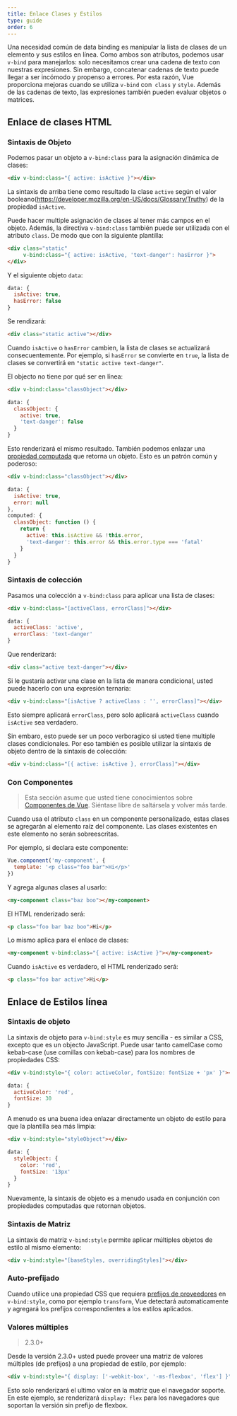 ```yaml
---
title: Enlace Clases y Estilos
type: guide
order: 6
---
```


Una necesidad común de data binding es manipular la lista de clases de un elemento y sus estilos en línea. Como ambos son atributos, podemos usar `v-bind` para manejarlos: solo necesitamos crear una cadena de texto con nuestras expresiones. Sin embargo, concatenar cadenas de texto puede llegar a ser incómodo y propenso a errores. Por esta razón, Vue proporciona mejoras cuando se utiliza `v-bind` con` class` y `style`. Además de las cadenas de texto, las expresiones también pueden evaluar objetos o matrices.

## Enlace de clases HTML

### Sintaxis de Objeto

Podemos pasar un objeto a `v-bind:class` para la asignación dinámica de clases:

``` html
<div v-bind:class="{ active: isActive }"></div>
```

La sintaxis de arriba tiene como resultado la clase `active` según el valor booleano(https://developer.mozilla.org/en-US/docs/Glossary/Truthy) de la propiedad `isActive`.

Puede hacer multiple asignación de clases al tener más campos en el objeto. Además, la directiva `v-bind:class` también puede ser utilizada con el atributo `class`. De modo que con la siguiente plantilla:

``` html
<div class="static"
     v-bind:class="{ active: isActive, 'text-danger': hasError }">
</div>
```

Y el siguiente objeto `data`:

``` js
data: {
  isActive: true,
  hasError: false
}
```

Se rendizará:

``` html
<div class="static active"></div>
```

Cuando `isActive` o `hasError` cambien, la lista de clases se actualizará consecuentemente. Por ejemplo, si `hasError` se convierte en `true`, la lista de clases se convertirá en `"static active text-danger"`.

El objecto no tiene por qué ser en línea:

``` html
<div v-bind:class="classObject"></div>
```
``` js
data: {
  classObject: {
    active: true,
    'text-danger': false
  }
}
```

Esto renderizará el mismo resultado. También podemos enlazar una [propiedad computada](computed.html) que retorna un objeto. Esto es un patrón común y poderoso:

``` html
<div v-bind:class="classObject"></div>
```
``` js
data: {
  isActive: true,
  error: null
},
computed: {
  classObject: function () {
    return {
      active: this.isActive && !this.error,
      'text-danger': this.error && this.error.type === 'fatal'
    }
  }
}
```

### Sintaxis de colección

Pasamos una colección a `v-bind:class` para aplicar una lista de clases:

``` html
<div v-bind:class="[activeClass, errorClass]"></div>
```
``` js
data: {
  activeClass: 'active',
  errorClass: 'text-danger'
}
```

Que renderizará:

``` html
<div class="active text-danger"></div>
```

Si le gustaría activar una clase en la lista de manera condicional, usted puede hacerlo con una expresión ternaria:

``` html
<div v-bind:class="[isActive ? activeClass : '', errorClass]"></div>
```

Esto siempre aplicará `errorClass`, pero solo aplicará `activeClass` cuando `isActive` sea verdadero.

Sin embaro, esto puede ser un poco verboragico si usted tiene multiple clases condicionales. Por eso también es posible utilizar la sintaxis de objeto dentro de la sintaxis de colección:

``` html
<div v-bind:class="[{ active: isActive }, errorClass]"></div>
```

### Con Componentes

> Esta sección asume que usted tiene conocimientos sobre [Componentes de Vue](components.html). Siéntase libre de saltársela y volver más tarde.

Cuando usa el atributo `class` en un componente personalizado, estas clases se agregarán al elemento raíz del componente. Las clases existentes en este elemento no serán sobreescritas.

Por ejemplo, si declara este componente:

``` js
Vue.component('my-component', {
  template: '<p class="foo bar">Hi</p>'
})
```

Y agrega algunas clases al usarlo:

``` html
<my-component class="baz boo"></my-component>
```

El HTML renderizado será:

``` html
<p class="foo bar baz boo">Hi</p>
```

Lo mismo aplica para el enlace de clases:

``` html
<my-component v-bind:class="{ active: isActive }"></my-component>
```

Cuando `isActive` es verdadero, el HTML renderizado será:

``` html
<p class="foo bar active">Hi</p>
```

## Enlace de Estilos línea

### Sintaxis de objeto

La sintaxis de objeto para `v-bind:style` es muy sencilla - es similar a CSS, excepto que es un objecto JavaScript. Puede usar tanto camelCase como kebab-case (use comillas con kebab-case) para los nombres de propiedades CSS:

``` html
<div v-bind:style="{ color: activeColor, fontSize: fontSize + 'px' }"></div>
```
``` js
data: {
  activeColor: 'red',
  fontSize: 30
}
```

A menudo es una buena idea enlazar directamente un objeto de estilo para que la plantilla sea más limpia:

``` html
<div v-bind:style="styleObject"></div>
```
``` js
data: {
  styleObject: {
    color: 'red',
    fontSize: '13px'
  }
}
```

Nuevamente, la sintaxis de objeto es a menudo usada en conjunción con propiedades computadas que retornan objetos.

### Sintaxis de Matriz

La sintaxis de matriz `v-bind:style` permite aplicar múltiples objetos de estilo al mismo elemento:

``` html
<div v-bind:style="[baseStyles, overridingStyles]"></div>
```

### Auto-prefijado

Cuando utilice una propiedad CSS que requiera [prefijos de proveedores](https://developer.mozilla.org/en-US/docs/Glossary/Vendor_Prefix) en `v-bind:style`, como por ejemplo `transform`, Vue detectará automaticamente y agregará los prefijos correspondientes a los estilos aplicados.

### Valores múltiples

> 2.3.0+

Desde la versión 2.3.0+ usted puede proveer una matriz de valores múltiples (de prefijos) a una propiedad de estilo, por ejemplo:

``` html
<div v-bind:style="{ display: ['-webkit-box', '-ms-flexbox', 'flex'] }"></div>
```

Esto solo renderizará el ultimo valor en la matriz que el navegador soporte. En este ejemplo, se renderizará `display: flex` para los navegadores que soportan la versión sin prefijo de flexbox.
